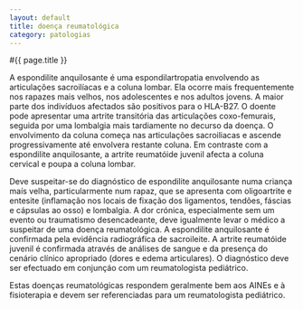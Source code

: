 ```yaml
---
layout: default
title: doença reumatológica
category: patologias
---
```


#{{ page.title }}

A espondilite anquilosante é uma espondilartropatia envolvendo as articulações sacroilíacas e a coluna lombar. Ela ocorre mais frequentemente nos rapazes mais velhos, nos adolescentes e nos adultos jovens. A maior parte dos indivíduos afectados são positivos para o HLA-B27. O doente pode apresentar uma artrite transitória das articulações coxo-femurais, seguida por uma lombalgia mais tardiamente no decurso da doença. O envolvimento da coluna começa nas articulações sacroiliacas e ascende progressivamente até envolvera restante coluna. Em contraste com a espondilite anquilosante, a artrite reumatóide juvenil afecta a coluna cervical e poupa a coluna lombar.

Deve suspeitar-se do diagnóstico de espondilite anquilosante numa criança maís velha, particularmente num rapaz, que se apresenta com oligoartrite e entesite (inflamação nos locais de fixação dos ligamentos, tendões, fáscias e cápsulas ao osso) e lombalgia. A dor crónica, especialmente sem um evento ou traumatismo desencadeante, deve igualmente levar o médico a suspeitar de uma doença reumatológica. A espondilite anquilosante é confirmada pela evidência radiográfica de sacroileite. A artrite reumatóide juvenil é confirmada através de análises de sangue e da presença do cenário clínico apropriado (dores e edema articulares). O diagnóstico deve ser efectuado em conjunçáo com um reumatologista pediátrico.

Estas doenças reumatológicas respondem geralmente bem aos AINEs e à fisioterapia e devem ser referenciadas para um reumatologista pediátrico.
